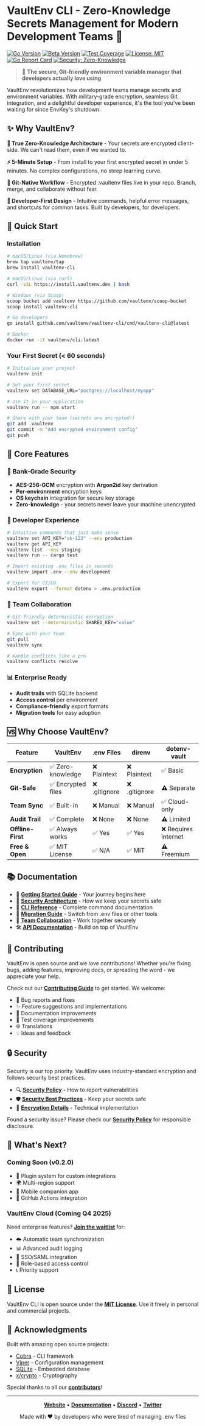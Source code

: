 # VaultEnv CLI - Zero-Knowledge Secrets Management for Modern Development Teams 🔐

[![Go Version](https://img.shields.io/badge/go-%3E%3D1.22-blue)](https://go.dev)
[![Beta Version](https://img.shields.io/badge/version-v0.1.0--beta.1-orange)](https://github.com/vaultenv/vaultenv-cli/releases)
[![Test Coverage](https://img.shields.io/badge/coverage-60%25-yellow)](./docs/TEST_COVERAGE_REPORT.md)
[![License: MIT](https://img.shields.io/badge/License-MIT-green.svg)](https://opensource.org/licenses/MIT)
[![Go Report Card](https://goreportcard.com/badge/github.com/vaultenv/vaultenv-cli)](https://goreportcard.com/report/github.com/vaultenv/vaultenv-cli)
[![Security: Zero-Knowledge](https://img.shields.io/badge/Security-Zero--Knowledge-brightgreen)](./SECURITY.md)

> 🚀 **The secure, Git-friendly environment variable manager that developers actually love using**

VaultEnv revolutionizes how development teams manage secrets and environment variables. With military-grade encryption, seamless Git integration, and a delightful developer experience, it's the tool you've been waiting for since EnvKey's shutdown.

## ✨ Why VaultEnv?

**🔐 True Zero-Knowledge Architecture** - Your secrets are encrypted client-side. We can't read them, even if we wanted to.

**⚡ 5-Minute Setup** - From install to your first encrypted secret in under 5 minutes. No complex configurations, no steep learning curve.

**🔄 Git-Native Workflow** - Encrypted .vaultenv files live in your repo. Branch, merge, and collaborate without fear.

**🎯 Developer-First Design** - Intuitive commands, helpful error messages, and shortcuts for common tasks. Built by developers, for developers.

## 🚀 Quick Start

### Installation

```bash
# macOS/Linux (via Homebrew)
brew tap vaultenv/tap
brew install vaultenv-cli

# macOS/Linux (via curl)
curl -sSL https://install.vaultenv.dev | bash

# Windows (via Scoop)
scoop bucket add vaultenv https://github.com/vaultenv/scoop-bucket
scoop install vaultenv-cli

# Go developers
go install github.com/vaultenv/vaultenv-cli/cmd/vaultenv-cli@latest

# Docker
docker run -it vaultenv/cli:latest
```

### Your First Secret (< 60 seconds)

```bash
# Initialize your project
vaultenv init

# Set your first secret
vaultenv set DATABASE_URL="postgres://localhost/myapp"

# Use it in your application
vaultenv run -- npm start

# Share with your team (secrets are encrypted!)
git add .vaultenv
git commit -m "Add encrypted environment config"
git push
```

## 🎯 Core Features

### 🔐 **Bank-Grade Security**

- **AES-256-GCM** encryption with **Argon2id** key derivation
- **Per-environment** encryption keys
- **OS keychain** integration for secure key storage
- **Zero-knowledge** - your secrets never leave your machine unencrypted

### 🚀 **Developer Experience**

```bash
# Intuitive commands that just make sense
vaultenv set API_KEY="sk-123" --env production
vaultenv get API_KEY
vaultenv list --env staging
vaultenv run -- cargo test

# Import existing .env files in seconds
vaultenv import .env --env development

# Export for CI/CD
vaultenv export --format dotenv > .env.production
```

### 🔄 **Team Collaboration**

```bash
# Git-friendly deterministic encryption
vaultenv set --deterministic SHARED_KEY="value"

# Sync with your team
git pull
vaultenv sync

# Handle conflicts like a pro
vaultenv conflicts resolve
```

### 📊 **Enterprise Ready**

- **Audit trails** with SQLite backend
- **Access control** per environment
- **Compliance-friendly** export formats
- **Migration tools** for easy adoption

## 🆚 Why Choose VaultEnv?

| Feature           | VaultEnv           | .env Files    | direnv        | dotenv-vault         |
| ----------------- | ------------------ | ------------- | ------------- | -------------------- |
| **Encryption**    | ✅ Zero-knowledge  | ❌ Plaintext  | ❌ Plaintext  | ✅ Basic             |
| **Git-Safe**      | ✅ Encrypted files | ❌ .gitignore | ❌ .gitignore | ⚠️ Separate          |
| **Team Sync**     | ✅ Built-in        | ❌ Manual     | ❌ Manual     | ✅ Cloud-only        |
| **Audit Trail**   | ✅ Complete        | ❌ None       | ❌ None       | ⚠️ Limited           |
| **Offline-First** | ✅ Always works    | ✅ Yes        | ✅ Yes        | ❌ Requires internet |
| **Free & Open**   | ✅ MIT License     | ✅ N/A        | ✅ MIT        | ⚠️ Freemium          |

## 📚 Documentation

- 📖 **[Getting Started Guide](./docs/guides/GETTING_STARTED.md)** - Your journey begins here
- 🔐 **[Security Architecture](./docs/ARCHITECTURE.md#security)** - How we keep your secrets safe
- 🔧 **[CLI Reference](./docs/reference/COMMANDS.md)** - Complete command documentation
- 🚀 **[Migration Guide](./docs/guides/MIGRATION_GUIDE.md)** - Switch from .env files or other tools
- 👥 **[Team Collaboration](./docs/guides/TEAM_COLLABORATION.md)** - Work together securely
- 🛠️ **[API Documentation](./docs/API.md)** - Build on top of VaultEnv

## 🤝 Contributing

VaultEnv is open source and we love contributions! Whether you're fixing bugs, adding features, improving docs, or spreading the word - we appreciate your help.

Check out our **[Contributing Guide](CONTRIBUTING.md)** to get started. We welcome:

- 🐛 Bug reports and fixes
- ✨ Feature suggestions and implementations
- 📖 Documentation improvements
- 🧪 Test coverage improvements
- 🌐 Translations
- 💡 Ideas and feedback

## 🔒 Security

Security is our top priority. VaultEnv uses industry-standard encryption and follows security best practices.

- 🔍 **[Security Policy](SECURITY.md)** - How to report vulnerabilities
- 🛡️ **[Security Best Practices](./docs/guides/SECURITY_BEST_PRACTICES.md)** - Keep your secrets safe
- 🔐 **[Encryption Details](./docs/ARCHITECTURE.md#encryption)** - Technical implementation

Found a security issue? Please check our **[Security Policy](SECURITY.md)** for responsible disclosure.

## 🚀 What's Next?

### Coming Soon (v0.2.0)

- 🔌 Plugin system for custom integrations
- 🌍 Multi-region support
- 📱 Mobile companion app
- 🤖 GitHub Actions integration

### VaultEnv Cloud (Coming Q4 2025)

Need enterprise features? **[Join the waitlist](https://vaultenv.dev/cloud)** for:

- ☁️ Automatic team synchronization
- 📊 Advanced audit logging
- 🔐 SSO/SAML integration
- 👥 Role-based access control
- 📞 Priority support

## 📄 License

VaultEnv CLI is open source under the **[MIT License](LICENSE)**. Use it freely in personal and commercial projects.

## 🙏 Acknowledgments

Built with amazing open source projects:

- [Cobra](https://github.com/spf13/cobra) - CLI framework
- [Viper](https://github.com/spf13/viper) - Configuration management
- [SQLite](https://sqlite.org) - Embedded database
- [x/crypto](https://pkg.go.dev/golang.org/x/crypto) - Cryptography

Special thanks to all our **[contributors](https://github.com/vaultenv/vaultenv-cli/graphs/contributors)**!

---

<div align="center">
  
**[Website](https://vaultenv.dev)** • **[Documentation](https://docs.vaultenv.dev)** • **[Discord](https://discord.gg/vaultenv)** • **[Twitter](https://twitter.com/vaultenv)**

Made with ❤️ by developers who were tired of managing .env files

</div>
